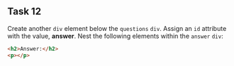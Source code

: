 ## Task 12
Create another `div` element below the `questions` `div`. Assign an `id` attribute with the value, **answer**. Nest the following elements within the `answer` `div`: 
```html 
<h2>Answer:</h2>
<p></p>
```
